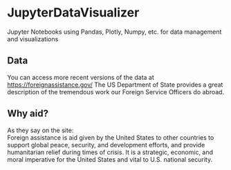 # JupyterDataVisualizer
Jupyter Notebooks using Pandas, Plotly, Numpy, etc. for data management and visualizations

## Data 
You can access more recent versions of the data at https://foreignassistance.gov/
The US Department of State provides a great description of the tremendous work our Foreign Service Officers do abroad.  

## Why aid?  
As they say on the site: <br>
Foreign assistance is aid given by the United States to other countries to support global peace, security, and development efforts, and provide humanitarian relief during times of crisis. It is a strategic, economic, and moral imperative for the United States and vital to U.S. national security.
